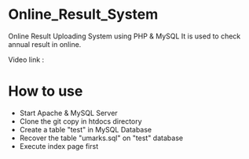 # Online_Result_System
Online Result Uploading System using PHP & MySQL
It is used to check annual result in online.

Video link : 

# How to use
<ul>
  <li> Start Apache & MySQL Server </li>
  <li> Clone the git copy in htdocs directory </li>
  <li> Create a table "test" in MySQL Database </li>
  <li> Recover the table "umarks.sql" on "test" database </li>
  <li> Execute index page first </li>
 </ul>
  
